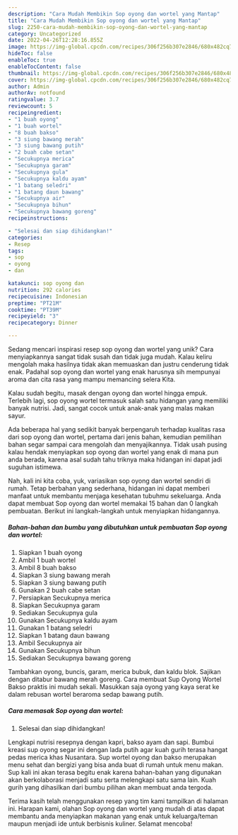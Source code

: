 ```yaml
---
description: "Cara Mudah Membikin Sop oyong dan wortel yang Mantap"
title: "Cara Mudah Membikin Sop oyong dan wortel yang Mantap"
slug: 2250-cara-mudah-membikin-sop-oyong-dan-wortel-yang-mantap
category: Uncategorized
date: 2022-04-26T12:28:16.855Z
image: https://img-global.cpcdn.com/recipes/306f256b307e2846/680x482cq70/sop-oyong-dan-wortel-foto-resep-utama.jpg
hideToc: false
enableToc: true
enableTocContent: false
thumbnail: https://img-global.cpcdn.com/recipes/306f256b307e2846/680x482cq70/sop-oyong-dan-wortel-foto-resep-utama.jpg
cover: https://img-global.cpcdn.com/recipes/306f256b307e2846/680x482cq70/sop-oyong-dan-wortel-foto-resep-utama.jpg
author: Admin
authorAv: notfound
ratingvalue: 3.7
reviewcount: 5
recipeingredient:
- "1 buah oyong"
- "1 buah wortel"
- "8 buah bakso"
- "3 siung bawang merah"
- "3 siung bawang putih"
- "2 buah cabe setan"
- "Secukupnya merica"
- "Secukupnya garam"
- "Secukupnya gula"
- "Secukupnya kaldu ayam"
- "1 batang seledri"
- "1 batang daun bawang"
- "Secukupnya air"
- "Secukupnya bihun"
- "Secukupnya bawang goreng"
recipeinstructions:

- "Selesai dan siap dihidangkan!"
categories:
- Resep
tags:
- sop
- oyong
- dan

katakunci: sop oyong dan 
nutrition: 292 calories
recipecuisine: Indonesian
preptime: "PT21M"
cooktime: "PT39M"
recipeyield: "3"
recipecategory: Dinner

---
```





Sedang mencari inspirasi resep sop oyong dan wortel yang unik? Cara menyiapkannya sangat tidak susah dan tidak juga mudah. Kalau keliru mengolah maka hasilnya tidak akan memuaskan dan justru cenderung tidak enak. Padahal sop oyong dan wortel yang enak harusnya sih mempunyai aroma dan cita rasa yang mampu memancing selera Kita.





Kalau sudah begitu, masak dengan oyong dan wortel hingga empuk. Terlebih lagi, sop oyong wortel termasuk salah satu hidangan yang memiliki banyak nutrisi. Jadi, sangat cocok untuk anak-anak yang malas makan sayur.

Ada beberapa hal yang sedikit banyak berpengaruh terhadap kualitas rasa dari sop oyong dan wortel, pertama dari jenis bahan, kemudian pemilihan bahan segar sampai cara mengolah dan menyajikannya. Tidak usah pusing kalau hendak menyiapkan sop oyong dan wortel yang enak di mana pun anda berada, karena asal sudah tahu triknya maka hidangan ini dapat jadi suguhan istimewa.






Nah, kali ini kita coba, yuk, variasikan sop oyong dan wortel sendiri di rumah. Tetap berbahan yang sederhana, hidangan ini dapat memberi manfaat untuk membantu menjaga kesehatan tubuhmu sekeluarga. Anda dapat membuat Sop oyong dan wortel memakai 15 bahan dan 0 langkah pembuatan. Berikut ini langkah-langkah untuk menyiapkan hidangannya.

<!--inarticleads1-->

##### Bahan-bahan dan bumbu yang dibutuhkan untuk pembuatan Sop oyong dan wortel:

1. Siapkan 1 buah oyong
1. Ambil 1 buah wortel
1. Ambil 8 buah bakso
1. Siapkan 3 siung bawang merah
1. Siapkan 3 siung bawang putih
1. Gunakan 2 buah cabe setan
1. Persiapkan Secukupnya merica
1. Siapkan Secukupnya garam
1. Sediakan Secukupnya gula
1. Gunakan Secukupnya kaldu ayam
1. Gunakan 1 batang seledri
1. Siapkan 1 batang daun bawang
1. Ambil Secukupnya air
1. Gunakan Secukupnya bihun
1. Sediakan Secukupnya bawang goreng


Tambahkan oyong, buncis, garam, merica bubuk, dan kaldu blok. Sajikan dengan ditabur bawang merah goreng. Cara membuat Sup Oyong Wortel Bakso praktis ini mudah sekali. Masukkan saja oyong yang kaya serat ke dalam rebusan wortel beraroma sedap bawang putih. 

<!--inarticleads2-->

##### Cara memasak Sop oyong dan wortel:


1. Selesai dan siap dihidangkan!

Lengkapi nutrisi resepnya dengan kapri, bakso ayam dan sapi. Bumbui kreasi sup oyong segar ini dengan lada putih agar kuah gurih terasa hangat pedas merica khas Nusantara. Sup wortel oyong dan bakso merupakan menu sehat dan bergizi yang bisa anda buat di rumah untuk menu makan. Sup kali ini akan terasa begitu enak karena bahan-bahan yang digunakan akan berkolaborasi menjadi satu serta melengkapi satu sama lain. Kuah gurih yang dihasilkan dari bumbu pilihan akan membuat anda tergoda. 

Terima kasih telah menggunakan resep yang tim kami tampilkan di halaman ini. Harapan kami, olahan Sop oyong dan wortel yang mudah di atas dapat membantu anda menyiapkan makanan yang enak untuk keluarga/teman maupun menjadi ide untuk berbisnis kuliner. Selamat mencoba!
